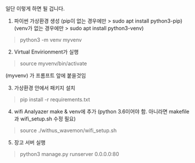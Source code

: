 일단 이렇게 하면 될 겁니다. 

1. 파이썬 가상환경 생성
(pip이 없는 경우에만 > sudo apt install python3-pip)
(venv가 없는 경우에만  > sudo apt install python3-venv)
> python3 -m venv myvenv


2. Virtual Envirionment가 실행
> source myvenv/bin/activate

(myvenv) 가 프롬프트 앞에 붙을것임

3. 가상환경 안에서 패키지 설치 
> pip install -r requirements.txt

4. wifi Analyazer make & venv에 추가
(python 3.6이어야 함. 아니라면 makefile과 wifi_setup.sh 수정 필요)
> source ./withus_wavemon/wifi_setup.sh

5. 장고 서버 실행
>python3 manage.py runserver 0.0.0.0:80
